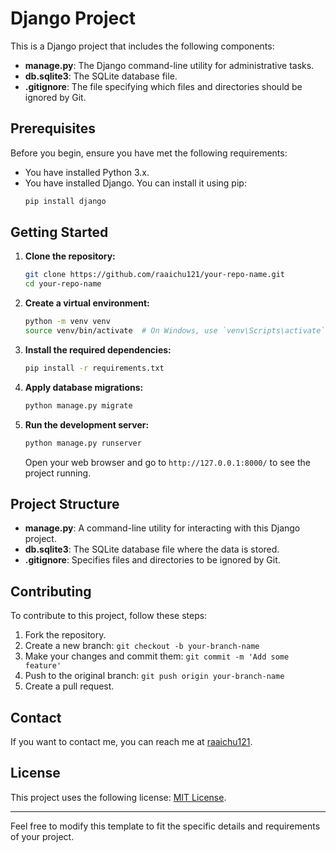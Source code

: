 
# Django Project

This is a Django project that includes the following components:

- **manage.py**: The Django command-line utility for administrative tasks.
- **db.sqlite3**: The SQLite database file.
- **.gitignore**: The file specifying which files and directories should be ignored by Git.

## Prerequisites

Before you begin, ensure you have met the following requirements:

- You have installed Python 3.x.
- You have installed Django. You can install it using pip:
  ```sh
  pip install django
  ```

## Getting Started

1. **Clone the repository:**

    ```sh
    git clone https://github.com/raaichu121/your-repo-name.git
    cd your-repo-name
    ```

2. **Create a virtual environment:**

    ```sh
    python -m venv venv
    source venv/bin/activate  # On Windows, use `venv\Scripts\activate`
    ```

3. **Install the required dependencies:**

    ```sh
    pip install -r requirements.txt
    ```

4. **Apply database migrations:**

    ```sh
    python manage.py migrate
    ```

5. **Run the development server:**

    ```sh
    python manage.py runserver
    ```

    Open your web browser and go to `http://127.0.0.1:8000/` to see the project running.

## Project Structure

- **manage.py**: A command-line utility for interacting with this Django project.
- **db.sqlite3**: The SQLite database file where the data is stored.
- **.gitignore**: Specifies files and directories to be ignored by Git.

## Contributing

To contribute to this project, follow these steps:

1. Fork the repository.
2. Create a new branch: `git checkout -b your-branch-name`
3. Make your changes and commit them: `git commit -m 'Add some feature'`
4. Push to the original branch: `git push origin your-branch-name`
5. Create a pull request.

## Contact

If you want to contact me, you can reach me at [raaichu121](https://github.com/raaichu121).

## License

This project uses the following license: [MIT License](LICENSE).

---

Feel free to modify this template to fit the specific details and requirements of your project.
